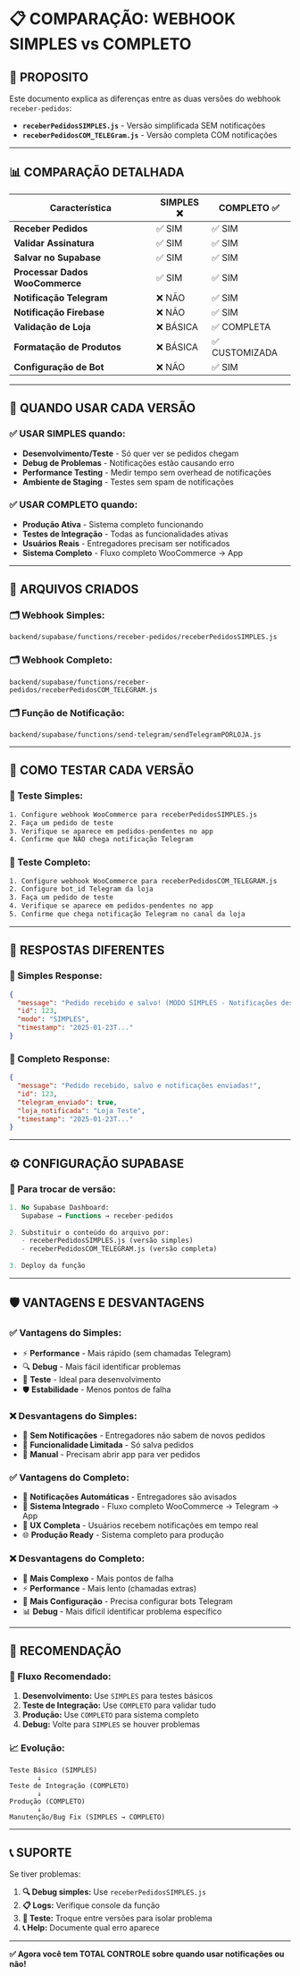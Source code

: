 # 📋 **COMPARAÇÃO: WEBHOOK SIMPLES vs COMPLETO**

## 🎯 **PROPOSITO**

Este documento explica as diferenças entre as duas versões do webhook `receber-pedidos`:

- **`receberPedidosSIMPLES.js`** - Versão simplificada SEM notificações
- **`receberPedidosCOM_TELEGram.js`** - Versão completa COM notificações

---

## 📊 **COMPARAÇÃO DETALHADA**

| Característica | **SIMPLES** ❌ | **COMPLETO** ✅ |
|---|---|---|
| **Receber Pedidos** | ✅ SIM | ✅ SIM |
| **Validar Assinatura** | ✅ SIM | ✅ SIM |
| **Salvar no Supabase** | ✅ SIM | ✅ SIM |
| **Processar Dados WooCommerce** | ✅ SIM | ✅ SIM |
| **Notificação Telegram** | ❌ NÃO | ✅ SIM |
| **Notificação Firebase** | ❌ NÃO | ✅ SIM |
| **Validação de Loja** | ❌ BÁSICA | ✅ COMPLETA |
| **Formatação de Produtos** | ❌ BÁSICA | ✅ CUSTOMIZADA |
| **Configuração de Bot** | ❌ NÃO | ✅ SIM |

---

## 🔧 **QUANDO USAR CADA VERSÃO**

### ✅ **USAR SIMPLES quando:**
- **Desenvolvimento/Teste** - Só quer ver se pedidos chegam
- **Debug de Problemas** - Notificações estão causando erro
- **Performance Testing** - Medir tempo sem overhead de notificações
- **Ambiente de Staging** - Testes sem spam de notificações

### ✅ **USAR COMPLETO quando:**
- **Produção Ativa** - Sistema completo funcionando
- **Testes de Integração** - Todas as funcionalidades ativas
- **Usuários Reais** - Entregadores precisam ser notificados
- **Sistema Completo** - Fluxo completo WooCommerce → App

---

## 📁 **ARQUIVOS CRIADOS**

### 🗂️ **Webhook Simples:**
```
backend/supabase/functions/receber-pedidos/receberPedidosSIMPLES.js
```

### 🗂️ **Webhook Completo:**
```
backend/supabase/functions/receber-pedidos/receberPedidosCOM_TELEGRAM.js
```

### 🗂️ **Função de Notificação:**
```
backend/supabase/functions/send-telegram/sendTelegramPORLOJA.js
```

---

## 🚀 **COMO TESTAR CADA VERSÃO**

### **🧪 Teste Simples:**
```bash
1. Configure webhook WooCommerce para receberPedidosSIMPLES.js
2. Faça um pedido de teste
3. Verifique se aparece em pedidos-pendentes no app
4. Confirme que NÃO chega notificação Telegram
```

### **🧪 Teste Completo:**
```bash
1. Configure webhook WooCommerce para receberPedidosCOM_TELEGRAM.js  
2. Configure bot_id Telegram da loja
3. Faça um pedido de teste
4. Verifique se aparece em pedidos-pendentes no app
5. Confirme que chega notificação Telegram no canal da loja
```

---

## 📝 **RESPOSTAS DIFERENTES**

### **🔹 Simples Response:**
```json
{
  "message": "Pedido recebido e salvo! (MODO SIMPLES - Notificações desativadas)",
  "id": 123,
  "modo": "SIMPLES",
  "timestamp": "2025-01-23T..."
}
```

### **🔹 Completo Response:**
```json
{
  "message": "Pedido recebido, salvo e notificações enviadas!",
  "id": 123,
  "telegram_enviado": true,
  "loja_notificada": "Loja Teste",
  "timestamp": "2025-01-23T..."
}
```

---

## ⚙️ **CONFIGURAÇÃO SUPABASE**

### **🔄 Para trocar de versão:**
```sql
1. No Supabase Dashboard:
   Supabase → Functions → receber-pedidos
   
2. Substituir o conteúdo do arquivo por:
   - receberPedidosSIMPLES.js (versão simples)
   - receberPedidosCOM_TELEGRAM.js (versão completa)
   
3. Deploy da função
```

---

## 🛡️ **VANTAGENS E DESVANTAGENS**

### **✅ Vantagens do Simples:**
- ⚡ **Performance** - Mais rápido (sem chamadas Telegram)
- 🔍 **Debug** - Mais fácil identificar problemas
- 🧪 **Teste** - Ideal para desenvolvimento
- 🛡️ **Estabilidade** - Menos pontos de falha

### **❌ Desvantagens do Simples:**
- 📢 **Sem Notificações** - Entregadores não sabem de novos pedidos
- 🔧 **Funcionalidade Limitada** - Só salva pedidos
- 📱 **Manual** - Precisam abrir app para ver pedidos

### **✅ Vantagens do Completo:**
- 📢 **Notificações Automáticas** - Entregadores são avisados
- 🔧 **Sistema Integrado** - Fluxo completo WooCommerce → Telegram → App
- 📱 **UX Completa** - Usuários recebem notificações em tempo real
- 🌐 **Produção Ready** - Sistema completo para produção

### **❌ Desvantagens do Completo:**
- 🐛 **Mais Complexo** - Mais pontos de falha
- ⚡ **Performance** - Mais lento (chamadas extras)
- 🔧 **Mais Configuração** - Precisa configurar bots Telegram
- 📊 **Debug** - Mais difícil identificar problema específico

---

## 🎯 **RECOMENDAÇÃO**

### **🔄 Fluxo Recomendado:**
1. **Desenvolvimento:** Use `SIMPLES` para testes básicos
2. **Teste de Integração:** Use `COMPLETO` para validar tudo
3. **Produção:** Use `COMPLETO` para sistema completo
4. **Debug:** Volte para `SIMPLES` se houver problemas

### **📈 Evolução:**
```
Teste Básico (SIMPLES) 
       ↓
Teste de Integração (COMPLETO)
       ↓  
Produção (COMPLETO)
       ↓
Manutenção/Bug Fix (SIMPLES → COMPLETO)
```

---

## 📞 **SUPORTE**

Se tiver problemas:

1. **🔍 Debug simples:** Use `receberPedidosSIMPLES.js`
2. **📋 Logs:** Verifique console da função
3. **🔧 Teste:** Troque entre versões para isolar problema
4. **📞 Help:** Documente qual erro aparece

---

**✅ Agora você tem TOTAL CONTROLE sobre quando usar notificações ou não!**
